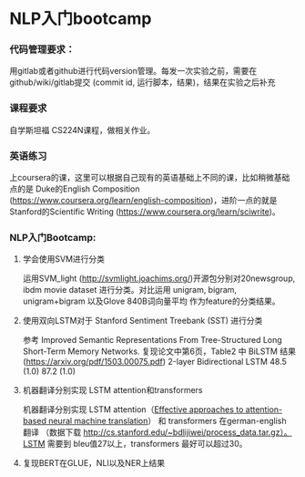 # NLP入门bootcamp

### 代码管理要求：

用gitlab或者github进行代码version管理。每发一次实验之前，需要在 github/wiki/gitlab提交 (commit id, 运行脚本，结果)，结果在实验之后补充

 

### 课程要求

自学斯坦福 CS224N课程，做相关作业。



### 英语练习

上coursera的课，这里可以根据自己现有的英语基础上不同的课，比如稍微基础点的是 Duke的English Composition (https://www.coursera.org/learn/english-composition)，进阶一点的就是Stanford的Scientific Writing (https://www.coursera.org/learn/sciwrite)。



### NLP入门Bootcamp:

1. 学会使用SVM进行分类

   运用SVM_light (http://svmlight.joachims.org/)开源包分别对20newsgroup, ibdm movie dataset 进行分类。对比运用 unigram, bigram, unigram+bigram 以及Glove 840B词向量平均 作为feature的分类结果。

2. 使用双向LSTM对于 Stanford Sentiment Treebank (SST) 进行分类

   参考 Improved Semantic Representations From Tree-Structured Long Short-Term Memory Networks. 复现论文中第6页，Table2 中 BiLSTM 结果
    (https://arxiv.org/pdf/1503.00075.pdf) 2-layer Bidirectional LSTM 48.5 (1.0) 87.2 (1.0)

3. 机器翻译分别实现 LSTM attention和transformers

   机器翻译分别实现 LSTM attention（[Effective approaches to attention-based neural machine translation](javascript:void(0))） 和 transformers 在german-english 翻译 （数据下载 http://cs.stanford.edu/~bdlijiwei/process_data.tar.gz）。LSTM 需要到 bleu值27以上，transformers 最好可以超过30。

4. 复现BERT在GLUE，NLI以及NER上结果

 

 

 

 